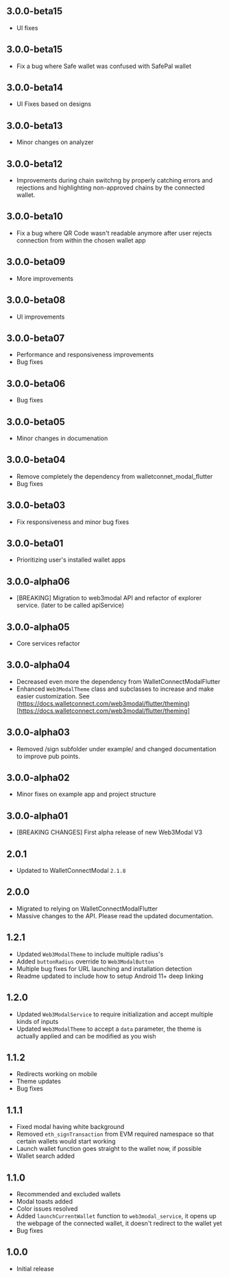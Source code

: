 ## 3.0.0-beta15

- UI fixes
  
## 3.0.0-beta15

- Fix a bug where Safe wallet was confused with SafePal wallet

## 3.0.0-beta14

- UI Fixes based on designs

## 3.0.0-beta13

- Minor changes on analyzer

## 3.0.0-beta12

- Improvements during chain switchng by properly catching errors and rejections and highlighting non-approved chains by the connected wallet.
  
## 3.0.0-beta10

- Fix a bug where QR Code wasn't readable anymore after user rejects connection from within the chosen wallet app

## 3.0.0-beta09

- More improvements

## 3.0.0-beta08

- UI improvements

## 3.0.0-beta07

- Performance and responsiveness improvements
- Bug fixes

## 3.0.0-beta06

- Bug fixes
  
## 3.0.0-beta05

- Minor changes in documenation

## 3.0.0-beta04

- Remove completely the dependency from walletconnet_modal_flutter
- Bug fixes
  
## 3.0.0-beta03

- Fix responsiveness and minor bug fixes

## 3.0.0-beta01

- Prioritizing user's installed wallet apps

## 3.0.0-alpha06

- [BREAKING] Migration to web3modal API and refactor of explorer service. (later to be called apiService)

## 3.0.0-alpha05

- Core services refactor

## 3.0.0-alpha04

- Decreased even more the dependency from WalletConnectModalFlutter
- Enhanced `Web3ModalTheme` class and subclasses to increase and make easier customization. See (https://docs.walletconnect.com/web3modal/flutter/theming)[https://docs.walletconnect.com/web3modal/flutter/theming]

## 3.0.0-alpha03

- Removed /sign subfolder under example/ and changed documentation to improve pub points.

## 3.0.0-alpha02

- Minor fixes on example app and project structure

## 3.0.0-alpha01

- [BREAKING CHANGES] First alpha release of new Web3Modal V3

## 2.0.1

- Updated to WalletConnectModal `2.1.8`

## 2.0.0

- Migrated to relying on WalletConnectModalFlutter
- Massive changes to the API. Please read the updated documentation.

## 1.2.1

- Updated `Web3ModalTheme` to include multiple radius's
- Added `buttonRadius` override to `Web3ModalButton`
- Multiple bug fixes for URL launching and installation detection
- Readme updated to include how to setup Android 11+ deep linking

## 1.2.0

- Updated `Web3ModalService` to require initialization and accept multiple kinds of inputs
- Updated `Web3ModalTheme` to accept a `data` parameter, the theme is actually applied and can be modified as you wish

## 1.1.2

- Redirects working on mobile
- Theme updates
- Bug fixes

## 1.1.1

- Fixed modal having white background
- Removed `eth_signTransaction` from EVM required namespace so that certain wallets would start working
- Launch wallet function goes straight to the wallet now, if possible
- Wallet search added

## 1.1.0

- Recommended and excluded wallets
- Modal toasts added
- Color issues resolved
- Added `launchCurrentWallet` function to `web3modal_service`, it opens up the webpage of the connected wallet, it doesn't redirect to the wallet yet
- Bug fixes

## 1.0.0

- Initial release
